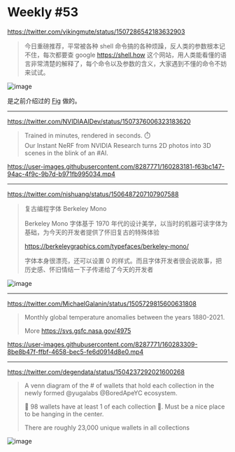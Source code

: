 # Weekly #53

https://twitter.com/vikingmute/status/1507286542183632903

> 今日重磅推荐，平常被各种 shell 命令搞的各种烦躁，反人类的参数根本记不住，每次都要查 google https://shell.how 这个网站，用人类能看懂的语言非常清楚的解释了，每个命令以及参数的含义，大家遇到不懂的命令不妨来试试。

![image](https://user-images.githubusercontent.com/8287771/160283041-9a27780d-fe69-40a7-a623-975f64f7df2b.png)

是之前介绍过的 [Fig](https://fig.io/) 做的。

---

https://twitter.com/NVIDIAAIDev/status/1507376006323183620

> Trained in minutes, rendered in seconds. ⏱️  
> Our Instant NeRF from NVIDIA Research turns 2D photos into 3D scenes in the blink of an #AI.

https://user-images.githubusercontent.com/8287771/160283181-f63bc147-94ac-4f9c-9b7d-b971fb995034.mp4

---

https://twitter.com/nishuang/status/1506487207107907588

> 复古编程字体 Berkeley Mono
>
> Berkeley Mono 字体基于 1970 年代的设计美学，以当时的机器可读字体为基础，为今天的开发者提供了怀旧复古的特殊体验
>
> https://berkeleygraphics.com/typefaces/berkeley-mono/
>
> 字体本身很漂亮，还可以设置 0 的样式。而且字体开发者很会说故事，把历史感、怀旧情结一下子传递给了今天的开发者

![image](https://user-images.githubusercontent.com/8287771/160283266-7e8ca143-a04d-432a-a0ee-65c3795ffdf1.png)

---

https://twitter.com/MichaelGalanin/status/1505729815600631808

> Monthly global temperature anomalies between the years 1880-2021.
>
> More https://svs.gsfc.nasa.gov/4975

https://user-images.githubusercontent.com/8287771/160283309-8be8b47f-ffbf-4658-bec5-fe6d0914d8e0.mp4

---

https://twitter.com/degendata/status/1504237292021600268

> A venn diagram of the # of wallets that hold each collection in the newly formed @yugalabs @BoredApeYC ecosystem.
>
> 👀 98 wallets have at least 1 of each collection 🤯. Must be a nice place to be hanging in the center.
>
> There are roughly 23,000 unique wallets in all collections

![image](https://user-images.githubusercontent.com/8287771/160283388-ffee4ec9-a702-44d4-a3b2-acbe5c943505.png)
